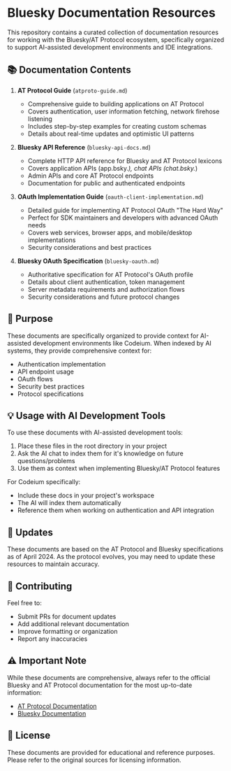 # Bluesky Documentation Resources

This repository contains a curated collection of documentation resources for working with the Bluesky/AT Protocol ecosystem, specifically organized to support AI-assisted development environments and IDE integrations.

## 📚 Documentation Contents

1. **AT Protocol Guide** (`atproto-guide.md`)
   - Comprehensive guide to building applications on AT Protocol
   - Covers authentication, user information fetching, network firehose listening
   - Includes step-by-step examples for creating custom schemas
   - Details about real-time updates and optimistic UI patterns

2. **Bluesky API Reference** (`bluesky-api-docs.md`)
   - Complete HTTP API reference for Bluesky and AT Protocol lexicons
   - Covers application APIs (app.bsky.*), chat APIs (chat.bsky.*)
   - Admin APIs and core AT Protocol endpoints
   - Documentation for public and authenticated endpoints

3. **OAuth Implementation Guide** (`oauth-client-implementation.md`)
   - Detailed guide for implementing AT Protocol OAuth "The Hard Way"
   - Perfect for SDK maintainers and developers with advanced OAuth needs
   - Covers web services, browser apps, and mobile/desktop implementations
   - Security considerations and best practices

4. **Bluesky OAuth Specification** (`bluesky-oauth.md`)
   - Authoritative specification for AT Protocol's OAuth profile
   - Details about client authentication, token management
   - Server metadata requirements and authorization flows
   - Security considerations and future protocol changes

## 🎯 Purpose

These documents are specifically organized to provide context for AI-assisted development environments like Codeium. When indexed by AI systems, they provide comprehensive context for:

- Authentication implementation
- API endpoint usage
- OAuth flows
- Security best practices
- Protocol specifications

## 💡 Usage with AI Development Tools

To use these documents with AI-assisted development tools:

1. Place these files in the root directory in your project
2. Ask the AI chat to index them for it's knowledge on future questions/problems
3. Use them as context when implementing Bluesky/AT Protocol features

For Codeium specifically:
- Include these docs in your project's workspace
- The AI will index them automatically
- Reference them when working on authentication and API integration

## 🔄 Updates

These documents are based on the AT Protocol and Bluesky specifications as of April 2024. As the protocol evolves, you may need to update these resources to maintain accuracy.

## 📝 Contributing

Feel free to:
- Submit PRs for document updates
- Add additional relevant documentation
- Improve formatting or organization
- Report any inaccuracies

## ⚠️ Important Note

While these documents are comprehensive, always refer to the official Bluesky and AT Protocol documentation for the most up-to-date information:
- [AT Protocol Documentation](https://atproto.com/docs)
- [Bluesky Documentation](https://bsky.app/docs)

## 📄 License

These documents are provided for educational and reference purposes. Please refer to the original sources for licensing information.
